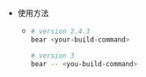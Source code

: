 - 使用方法
	- ```bash
	  # version 2.4.3
	  bear <your-build-command>
	  
	  # version 3
	  bear -- <you-build-command>
	  ```